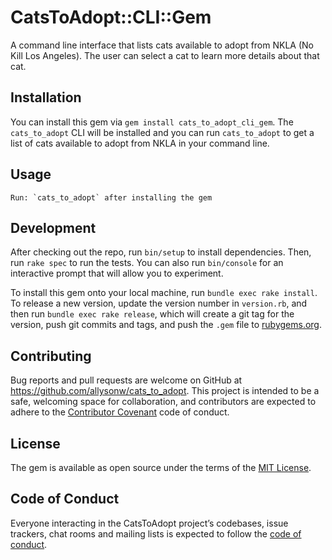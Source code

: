 # CatsToAdopt::CLI::Gem

A command line interface that lists cats available to adopt from NKLA (No Kill Los Angeles). The user can select a cat to learn more details about that cat.

## Installation
You can install this gem via `gem install cats_to_adopt_cli_gem`. The `cats_to_adopt` CLI will be installed and you can run `cats_to_adopt` to get a list of cats available to adopt from NKLA in your command line.

## Usage

    Run: `cats_to_adopt` after installing the gem
    
## Development

After checking out the repo, run `bin/setup` to install dependencies. Then, run `rake spec` to run the tests. You can also run `bin/console` for an interactive prompt that will allow you to experiment.

To install this gem onto your local machine, run `bundle exec rake install`. To release a new version, update the version number in `version.rb`, and then run `bundle exec rake release`, which will create a git tag for the version, push git commits and tags, and push the `.gem` file to [rubygems.org](https://rubygems.org).

## Contributing

Bug reports and pull requests are welcome on GitHub at https://github.com/allysonw/cats_to_adopt. This project is intended to be a safe, welcoming space for collaboration, and contributors are expected to adhere to the [Contributor Covenant](http://contributor-covenant.org) code of conduct.

## License

The gem is available as open source under the terms of the [MIT License](https://opensource.org/licenses/MIT).

## Code of Conduct

Everyone interacting in the CatsToAdopt project’s codebases, issue trackers, chat rooms and mailing lists is expected to follow the [code of conduct](https://github.com/allysonw/cats_to_adopt/blob/master/CODE_OF_CONDUCT.md).
